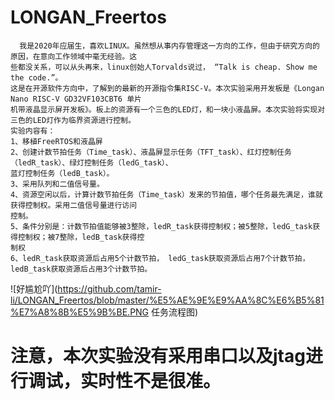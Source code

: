 # LONGAN_Freertos
      我是2020年应届生，喜欢LINUX。虽然想从事内存管理这一方向的工作，但由于研究方向的原因，在意向工作领域中毫无经验。这
    些都没关系，可以从头再来，linux创始人Torvalds说过， “Talk is cheap. Show me the code.”。
    这是在开源软件方向中，了解到的最新的开源指令集RISC-V。本次实验采用开发板是《Longan Nano RISC-V GD32VF103CBT6 单片
    机带液晶显示屏开发板》。板上的资源有一个三色的LED灯，和一块小液晶屏。本次实验将实现对三色的LED灯作为临界资源进行控制。
    实验内容有：
    1、移植FreeRTOS和液晶屏
    2、创建计数节拍任务（Time_task）、液晶屏显示任务（TFT_task）、红灯控制任务（ledR_task）、绿灯控制任务（ledG_task）、
    蓝灯控制任务（ledB_task）。
    3、采用队列和二值信号量。
    4、资源空闲以后，计算计数节拍任务（Time_task）发来的节拍值，哪个任务最先满足，谁就获得控制权。采用二值信号量进行访问
    控制。
    5、条件分别是：计数节拍值能够被3整除，ledR_task获得控制权；被5整除，ledG_task获得控制权；被7整除，ledB_task获得控
    制权
    6、ledR_task获取资源后占用5个计数节拍， ledG_task获取资源后占用7个计数节拍， ledB_task获取资源后占用3个计数节拍。
![好尴尬吖](https://github.com/tamir-li/LONGAN_Freertos/blob/master/%E5%AE%9E%E9%AA%8C%E6%B5%81%E7%A8%8B%E5%9B%BE.PNG 任务流程图)
# 注意，本次实验没有采用串口以及jtag进行调试，实时性不是很准。



